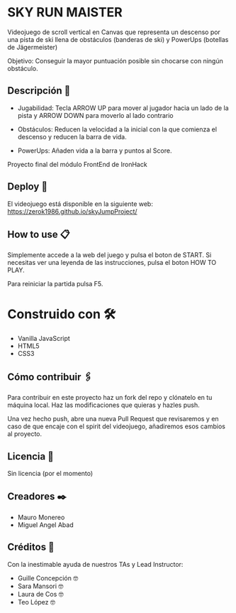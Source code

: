 # SKY RUN MAISTER

Videojuego de scroll vertical en Canvas que representa un descenso por una pista de ski llena de obstáculos (banderas de ski) y PowerUps (botellas de Jägermeister)

Objetivo: Conseguir la mayor puntuación posible sin chocarse con ningún obstáculo.

## Descripción 🚀

- Jugabilidad: Tecla ARROW UP para mover al jugador hacia un lado de la pista y ARROW DOWN para moverlo al lado contrario

- Obstáculos: Reducen la velocidad a la inicial con la que comienza el descenso y reducen la barra de vida.

- PowerUps: Añaden vida a la barra y puntos al Score.

Proyecto final del módulo FrontEnd de IronHack

## Deploy 🔧

El videojuego está disponible en la siguiente web: https://zerok1986.github.io/skyJumpProject/

## How to use 📋

Simplemente accede a la web del juego y pulsa el boton de START. Si necesitas ver una leyenda de las instrucciones, pulsa el boton HOW TO PLAY.

Para reiniciar la partida pulsa F5.

# Construido con 🛠️

- Vanilla JavaScript
- HTML5
- CSS3

## Cómo contribuir 🖇️

Para contribuir en este proyecto haz un fork del repo y clónatelo en tu máquina local. Haz las modificaciones que quieras y hazles push.

Una vez hecho push, abre una nueva Pull Request que revisaremos y en caso de que encaje con el spirit del videojuego, añadiremos esos cambios al proyecto.

## Licencia 📄

Sin licencia (por el momento)

## Creadores ✒️

- Mauro Monereo
- Miguel Angel Abad

## Créditos 📢

Con la inestimable ayuda de nuestros TAs y Lead Instructor:

- Guille Concepción 🤓
- Sara Mansori 🤓
- Laura de Cos 🤓
- Teo López 🤓
